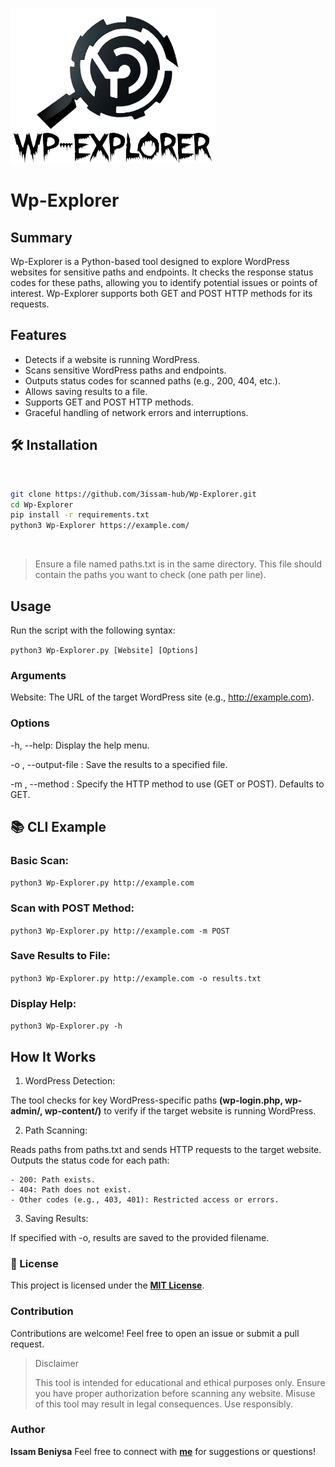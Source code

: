 ![Wp-Explorer-logo](/assets/logo.png)
# Wp-Explorer

## **Summary**
<p>
  Wp-Explorer is a Python-based tool designed to explore WordPress websites for sensitive paths and endpoints. It checks the response status codes for
  these paths, allowing you to identify potential issues or points of interest. Wp-Explorer supports both GET and POST HTTP methods for its requests.
</p>

## Features

- Detects if a website is running WordPress.
- Scans sensitive WordPress paths and endpoints.
- Outputs status codes for scanned paths (e.g., 200, 404, etc.).
- Allows saving results to a file.
- Supports GET and POST HTTP methods.
- Graceful handling of network errors and interruptions.


## 🛠️ Installation

<br>

```bash
git clone https://github.com/3issam-hub/Wp-Explorer.git
cd Wp-Explorer
pip install -r requirements.txt
python3 Wp-Explorer https://example.com/
```

<br>

> Ensure a file named paths.txt is in the same directory. This file should contain the paths you want to check (one path per line).


 

## Usage

Run the script with the following syntax:

`python3 Wp-Explorer.py [Website] [Options]`

### Arguments

Website: The URL of the target WordPress site (e.g., http://example.com).


### Options

-h, --help: Display the help menu.

-o <filename>, --output-file <filename>: Save the results to a specified file.

-m <method>, --method <method>: Specify the HTTP method to use (GET or POST). Defaults to GET.


## 📚 CLI Example

### Basic Scan:

`python3 Wp-Explorer.py http://example.com`

### Scan with POST Method:

`python3 Wp-Explorer.py http://example.com -m POST`

### Save Results to File:

`python3 Wp-Explorer.py http://example.com -o results.txt`

### Display Help:

`python3 Wp-Explorer.py -h`



 

## How It Works

1. WordPress Detection:

The tool checks for key WordPress-specific paths **(wp-login.php, wp-admin/, wp-content/)** to verify if the target website is running WordPress.


2. Path Scanning:

  Reads paths from paths.txt and sends HTTP requests to the target website.
  Outputs the status code for each path:

    - 200: Path exists.
    - 404: Path does not exist.
    - Other codes (e.g., 403, 401): Restricted access or errors.

3. Saving Results:

If specified with -o, results are saved to the provided filename.


### 📝 License

This project is licensed under the **[MIT License](https://github.com/aws/mit-0)**.

### Contribution

Contributions are welcome! Feel free to open an issue or submit a pull request.

>Disclaimer
>
>This tool is intended for educational and ethical purposes only. Ensure you have proper authorization before scanning any website. Misuse of this tool may result in legal consequences. Use responsibly.

### Author

**Issam Beniysa**
Feel free to connect with **[me](https://issambeniysa.site)** for suggestions or questions!

